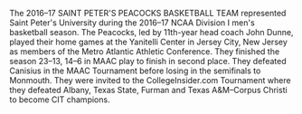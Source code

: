 The 2016–17 SAINT PETER'S PEACOCKS BASKETBALL TEAM represented Saint Peter's University during the 2016–17 NCAA Division I men's basketball season. The Peacocks, led by 11th-year head coach John Dunne, played their home games at the Yanitelli Center in Jersey City, New Jersey as members of the Metro Atlantic Athletic Conference. They finished the season 23–13, 14–6 in MAAC play to finish in second place. They defeated Canisius in the MAAC Tournament before losing in the semifinals to Monmouth. They were invited to the CollegeInsider.com Tournament where they defeated Albany, Texas State, Furman and Texas A&M–Corpus Christi to become CIT champions.
